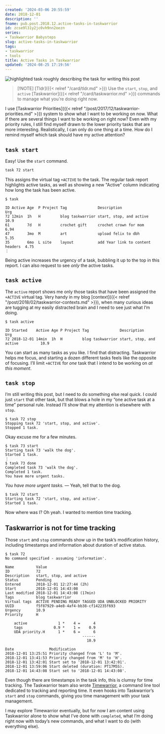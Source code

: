 ```yaml
---
created: '2024-03-06 20:55:59'
date: 2018-12-01
description: ''
fname: pub.post.2018.12.active-tasks-in-taskwarrior
id: zcse9l31y2jc0vh9nn2oezn
series:
- Taskwarrior Babysteps
slug: active-tasks-in-taskwarrior
tags:
- taskwarrior
- tools
title: Active Tasks in Taskwarrior
updated: '2024-08-25 17:19:56'
---
```


![highlighted task roughly describing the task for writing this post](assets/img/2018/cover-2018-12-01.png)

> [!NOTE] [Tldr]({{< relref "/card/tldr.md" >}})
> Use the `start`, `stop`, and `active` [Taskwarrior]({{< relref "/card/taskwarrior.md" >}}) commands to manage what you’re doing right now.

I use [Taskwarrior Priorities]({{< relref "/post/2017/12/taskwarrior-priorities.md" >}}) system to show what I want to be working on now. What if there are several things I want to be working on right now? Even with my priority rules, I still find myself drawn to the lower priority tasks that are more interesting. Realistically, I can only do one thing at a time. How do I remind myself which task should have my active attention?

## `task start`

Easy! Use the `start` command.

```bash
task 72 start
```

This assigns the virtual tag `+ACTIVE` to the task. The regular task report highlights active tasks, as well as showing a new "Active" column indicating how long the task has been active.

```console
$ task

ID Active Age  P Project Tag              Description                       Urg
72 12min  1h   H         blog taskwarrior start, stop, and active           10.9
61        7d   H         crochet gift     crochet crown for mom             6.94
47        3mo  M         art              upload felix to dbh               5.35
35        6mo  L site    layout           add Year link to content headers  4.75
⋮
```

Being active increases the urgency of a task, bubbling it up to the top in this report. I can also request to see *only* the active tasks.

## `task active`

The `active` report shows me only those tasks that have been assigned the `+ACTIVE` virtual tag. Very handy in my blog [context]({{< relref "/post/2018/02/taskwarrior-contexts.md" >}}), when many curious ideas are tugging at my easily distracted brain and I need to see just what I’m doing.

```console
$ task active

ID Started    Active Age P Project Tag              Description                      Urg
72 2018-12-01 14min  1h  H         blog taskwarrior start, stop, and active          10.9
```

You can start as many tasks as you like. I find that distracting. Taskwarrior helps me focus, and starting a dozen different tasks feels like the opposite of focusing. I’ll limit `+ACTIVE` for *one* task that I intend to be working on *at this moment*.

## `task stop`

I’m still writing this post, but I need to do something else real quick. I could just `start` that other task, but that blows a hole in my “one active task at a time” personal rule. Instead I’ll show that my attention is elsewhere with `stop`.

```console
$ task 72 stop
Stopping task 72 'start, stop, and active'.
Stopped 1 task.
```

Okay excuse me for a few minutes.

```console
$ task 73 start
Starting task 73 'walk the dog'.
Started 1 task.
⋮
$ task 73 done
Completed task 73 'walk the dog'.
Completed 1 task.
You have more urgent tasks.
```

*You have more urgent tasks.* — Yeah, tell that to the dog.

```console
$ task 72 start
Starting task 72 'start, stop, and active'.
Started 1 task.
```

Now where was I? Oh yeah. I wanted to mention time tracking.

## Taskwarrior is not for time tracking

Those `start` and `stop` commands show up in the task’s modification history, including timestamps and information about duration of active status.

```console
$ task 72
No command specified - assuming 'information'.

Name          Value
ID            72
Description   start, stop, and active
Status        Pending
Entered       2018-12-01 12:27:44 (2h)
Start         2018-12-01 14:43:08
Last modified 2018-12-01 14:43:08 (17min)
Tags          blog taskwarrior
Virtual tags  ACTIVE PENDING READY TAGGED UDA UNBLOCKED PRIORITY
UUID          f5f87929-a4e8-4af4-bb38-cf142235f693
Urgency       10.9
Priority      H

    active              1 *    4 =      4
    tags              0.9 *    1 =    0.9
    UDA priority.H      1 *    6 =      6
                                   ------
                                     10.9

Date                Modification
2018-12-01 13:25:51 Priority changed from 'L' to 'M'.
2018-12-01 13:41:53 Priority changed from 'M' to 'H'.
2018-12-01 13:42:01 Start set to '2018-12-01 13:42:01'.
2018-12-01 13:59:06 Start deleted (duration: PT17M5S).
2018-12-01 14:43:08 Start set to '2018-12-01 14:43:08'.
```

Even though there are timestamps in the task info, this is clumsy for time tracking. The Taskwarrior team also wrote [Timewarrior](https://taskwarrior.org/docs/timewarrior), a command line tool dedicated to tracking and reporting time. It even hooks into Taskwarrior’s `start` and `stop` commands, giving you time management with your task management.

I may explore Timewarrior eventually, but for now I am content using Taskwarrior alone to show what I’ve done with `completed`, what I’m doing right now with today’s new commands, and what I want to do (with everything else).